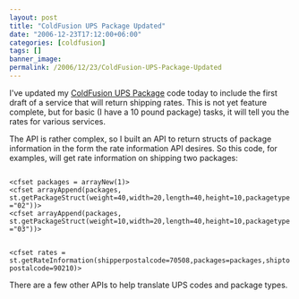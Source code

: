 ```yaml
---
layout: post
title: "ColdFusion UPS Package Updated"
date: "2006-12-23T17:12:00+06:00"
categories: [coldfusion]
tags: []
banner_image: 
permalink: /2006/12/23/ColdFusion-UPS-Package-Updated
---
```


I've updated my <a href="http://cfups.riaforge.org/">ColdFusion UPS Package</a> code today to include the first draft of a service that will return shipping rates. This is not yet feature complete, but for basic (I have a 10 pound package) tasks, it will tell you the rates for various services.

The API is rather complex, so I built an API to return structs of package information in the form the rate information API desires. So this code, for examples, will get rate information on shipping two packages:

<code>
&lt;cfset packages = arrayNew(1)&gt;
&lt;cfset arrayAppend(packages, st.getPackageStruct(weight=40,width=20,length=40,height=10,packagetype="02"))&gt;
&lt;cfset arrayAppend(packages, st.getPackageStruct(weight=10,width=20,length=40,height=10,packagetype="03"))&gt;

&lt;cfset rates = st.getRateInformation(shipperpostalcode=70508,packages=packages,shiptopostalcode=90210)&gt;
</code>

There are a few other APIs to help translate UPS codes and package types.